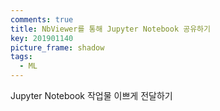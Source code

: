 ```yaml
---
comments: true
title: NbViewer를 통해 Jupyter Notebook 공유하기
key: 201901140
picture_frame: shadow
tags:
  - ML
---
```


Jupyter Notebook 작업물 이쁘게 전달하기

<!--more-->

